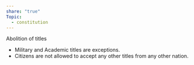 ```yaml
---
share: "true"
Topic:
  - constitution
---
```


Abolition of titles 
- Military and Academic titles are exceptions. 
- Citizens are not allowed to accept any other titles from any other nation.